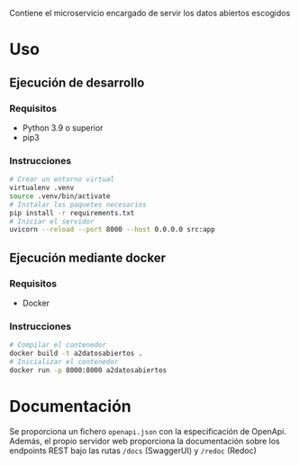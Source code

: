 Contiene el microservicio encargado de servir los datos abiertos escogidos

# Uso

## Ejecución de desarrollo

### Requisitos

- Python 3.9 o superior
- pip3

### Instrucciones

```sh
# Crear un entorno virtual
virtualenv .venv
source .venv/bin/activate
# Instalar los paquetes necesarios
pip install -r requirements.txt
# Iniciar el servidor
uvicorn --reload --port 8000 --host 0.0.0.0 src:app
```

## Ejecución mediante docker

### Requisitos

- Docker

### Instrucciones

```sh
# Compilar el contenedor
docker build -t a2datosabiertos .
# Inicializar el contenedor
docker run -p 8000:8000 a2datosabiertos
```

# Documentación

Se proporciona un fichero `openapi.json` con la especificación de OpenApi.
Además, el propio servidor web proporciona la documentación sobre los endpoints
REST bajo las rutas `/docs` (SwaggerUI) y `/redoc` (Redoc)